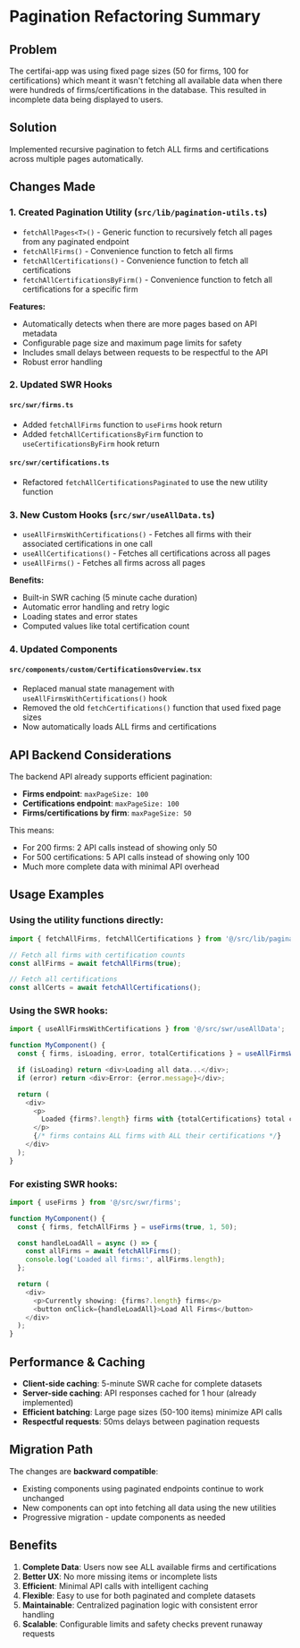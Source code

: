 # Pagination Refactoring Summary

## Problem

The certifai-app was using fixed page sizes (50 for firms, 100 for certifications) which meant it wasn't fetching all available data when there were hundreds of firms/certifications in the database. This resulted in incomplete data being displayed to users.

## Solution

Implemented recursive pagination to fetch ALL firms and certifications across multiple pages automatically.

## Changes Made

### 1. Created Pagination Utility (`src/lib/pagination-utils.ts`)

- `fetchAllPages<T>()` - Generic function to recursively fetch all pages from any paginated endpoint
- `fetchAllFirms()` - Convenience function to fetch all firms
- `fetchAllCertifications()` - Convenience function to fetch all certifications
- `fetchAllCertificationsByFirm()` - Convenience function to fetch all certifications for a specific firm

**Features:**

- Automatically detects when there are more pages based on API metadata
- Configurable page size and maximum page limits for safety
- Includes small delays between requests to be respectful to the API
- Robust error handling

### 2. Updated SWR Hooks

#### `src/swr/firms.ts`

- Added `fetchAllFirms` function to `useFirms` hook return
- Added `fetchAllCertificationsByFirm` function to `useCertificationsByFirm` hook return

#### `src/swr/certifications.ts`

- Refactored `fetchAllCertificationsPaginated` to use the new utility function

### 3. New Custom Hooks (`src/swr/useAllData.ts`)

- `useAllFirmsWithCertifications()` - Fetches all firms with their associated certifications in one call
- `useAllCertifications()` - Fetches all certifications across all pages
- `useAllFirms()` - Fetches all firms across all pages

**Benefits:**

- Built-in SWR caching (5 minute cache duration)
- Automatic error handling and retry logic
- Loading states and error states
- Computed values like total certification count

### 4. Updated Components

#### `src/components/custom/CertificationsOverview.tsx`

- Replaced manual state management with `useAllFirmsWithCertifications()` hook
- Removed the old `fetchCertifications()` function that used fixed page sizes
- Now automatically loads ALL firms and certifications

## API Backend Considerations

The backend API already supports efficient pagination:

- **Firms endpoint**: `maxPageSize: 100`
- **Certifications endpoint**: `maxPageSize: 100`
- **Firms/certifications by firm**: `maxPageSize: 50`

This means:

- For 200 firms: 2 API calls instead of showing only 50
- For 500 certifications: 5 API calls instead of showing only 100
- Much more complete data with minimal API overhead

## Usage Examples

### Using the utility functions directly:

```typescript
import { fetchAllFirms, fetchAllCertifications } from '@/src/lib/pagination-utils';

// Fetch all firms with certification counts
const allFirms = await fetchAllFirms(true);

// Fetch all certifications
const allCerts = await fetchAllCertifications();
```

### Using the SWR hooks:

```typescript
import { useAllFirmsWithCertifications } from '@/src/swr/useAllData';

function MyComponent() {
  const { firms, isLoading, error, totalCertifications } = useAllFirmsWithCertifications();

  if (isLoading) return <div>Loading all data...</div>;
  if (error) return <div>Error: {error.message}</div>;

  return (
    <div>
      <p>
        Loaded {firms?.length} firms with {totalCertifications} total certifications
      </p>
      {/* firms contains ALL firms with ALL their certifications */}
    </div>
  );
}
```

### For existing SWR hooks:

```typescript
import { useFirms } from '@/src/swr/firms';

function MyComponent() {
  const { firms, fetchAllFirms } = useFirms(true, 1, 50);

  const handleLoadAll = async () => {
    const allFirms = await fetchAllFirms();
    console.log('Loaded all firms:', allFirms.length);
  };

  return (
    <div>
      <p>Currently showing: {firms?.length} firms</p>
      <button onClick={handleLoadAll}>Load All Firms</button>
    </div>
  );
}
```

## Performance & Caching

- **Client-side caching**: 5-minute SWR cache for complete datasets
- **Server-side caching**: API responses cached for 1 hour (already implemented)
- **Efficient batching**: Large page sizes (50-100 items) minimize API calls
- **Respectful requests**: 50ms delays between pagination requests

## Migration Path

The changes are **backward compatible**:

- Existing components using paginated endpoints continue to work unchanged
- New components can opt into fetching all data using the new utilities
- Progressive migration - update components as needed

## Benefits

1. **Complete Data**: Users now see ALL available firms and certifications
2. **Better UX**: No more missing items or incomplete lists
3. **Efficient**: Minimal API calls with intelligent caching
4. **Flexible**: Easy to use for both paginated and complete datasets
5. **Maintainable**: Centralized pagination logic with consistent error handling
6. **Scalable**: Configurable limits and safety checks prevent runaway requests
